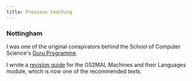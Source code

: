```yaml
---
title: Previous teaching
---             
```


<h3>Nottingham</h3>

<p>
    I was one of the original conspirators behind the School of Computer Science&#39;s <a href="http://www.cs.nott.ac.uk/gurus/">Guru Programme</a>.
</p>

<p>
    I wrote a <a href="../papers/2013-01-14-mal.html">revision guide</a> for the G52MAL Machines and their Languages module, which is now one of the recommended texts.
</p>
